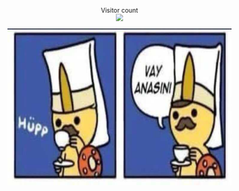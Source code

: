 <p align="center"> 
  Visitor count<br>
  <img src="https://profile-counter.glitch.me/sayyusuf/count.svg" />
</p>

<div style="width:100%;height:0;padding-bottom:70%;position:relative;"><img src="asd.jpg" width="100%" height="100%" style="position:absolute" frameBorder="0" class="giphy-embed" allowFullScreen></div>

